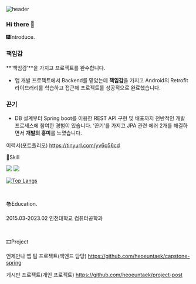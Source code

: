 


![header](https://capsule-render.vercel.app/api?type=wave&color=auto&height=300&section=header&text=Hello%20I'm%20EunTaek&fontSize=90)


### Hi there 👋

🎆Introduce.
### 책임감

 **‘책임감’**을 가지고 프로젝트를 완수합니다.  

- 앱 개발 프로젝트에서 Backend를 맡았는데 **책임감**을 가지고 Android의 Retrofit 라이브러리를 학습하고 접근해 프로젝트를 성공적으로 완료했습니다.

### 끈기

- DB 설계부터 Spring boot를 이용한 REST API 구현 및 배포까지 전반적인 개발 프로세스에 참여한 경험이 있습니다. ‘끈기’를 가지고 JPA 관련 에러 2개를 해결하면서 **개발의 흥미**를 느꼈습니다.

이력서(포트폴리오) https://tinyurl.com/yv6o56cd
<br/>

🎈Skill

<img src="https://img.shields.io/badge/Spring-6DB33F?style=flat&logo=Spring&logoColor=white"/>
<img src="https://[img.shields.io/badge/Spring-6DB33F?style=flat&logo=Spring&logoColor=white](https://www.google.com/url?sa=i&url=https%3A%2F%2Fwww.linkedin.com%2Fpulse%2Fspring-data-jpa-shivangam-soni&psig=AOvVaw0dx5Qz49nDVk0nQSDuuOGe&ust=1703576825666000&source=images&cd=vfe&opi=89978449&ved=0CBEQjRxqFwoTCNDnpruMqoMDFQAAAAAdAAAAABAD)"/>

[![Top Langs](https://github-readme-stats.vercel.app/api/top-langs/?username=heoeuntaek&langs_count=8)](https://github.com/heoeuntaek/github-readme-stats)

<br/>

📚Education.

2015.03-2023.02 인천대학교 컴퓨터공학과

<br/>

🎞Project

언제만나 앱 팀 프로젝트(백엔드 담당)
https://github.com/heoeuntaek/capstone-spring

게시판 프로젝트(개인 프로젝트)
https://github.com/heoeuntaek/project-post



